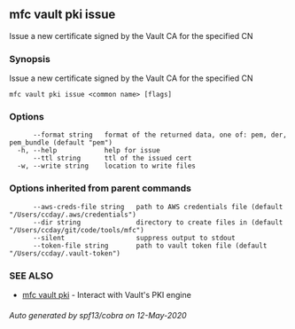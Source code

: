 ## mfc vault pki issue

Issue a new certificate signed by the Vault CA for the specified CN

### Synopsis

Issue a new certificate signed by the Vault CA for the specified CN

```
mfc vault pki issue <common name> [flags]
```

### Options

```
      --format string   format of the returned data, one of: pem, der, pem_bundle (default "pem")
  -h, --help            help for issue
      --ttl string      ttl of the issued cert
  -w, --write string    location to write files
```

### Options inherited from parent commands

```
      --aws-creds-file string   path to AWS credentials file (default "/Users/ccday/.aws/credentials")
      --dir string              directory to create files in (default "/Users/ccday/git/code/tools/mfc")
      --silent                  suppress output to stdout
      --token-file string       path to vault token file (default "/Users/ccday/.vault-token")
```

### SEE ALSO

* [mfc vault pki](mfc_vault_pki.md)	 - Interact with Vault's PKI engine

###### Auto generated by spf13/cobra on 12-May-2020
